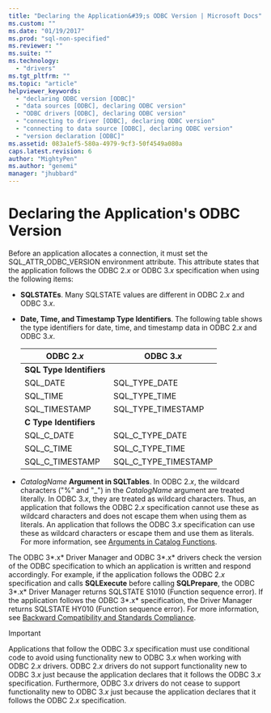 ```yaml
---
title: "Declaring the Application&#39;s ODBC Version | Microsoft Docs"
ms.custom: ""
ms.date: "01/19/2017"
ms.prod: "sql-non-specified"
ms.reviewer: ""
ms.suite: ""
ms.technology: 
  - "drivers"
ms.tgt_pltfrm: ""
ms.topic: "article"
helpviewer_keywords: 
  - "declaring ODBC version [ODBC]"
  - "data sources [ODBC], declaring ODBC version"
  - "ODBC drivers [ODBC], declaring ODBC version"
  - "connecting to driver [ODBC], declaring ODBC version"
  - "connecting to data source [ODBC], declaring ODBC version"
  - "version declaration [ODBC]"
ms.assetid: 083a1ef5-580a-4979-9cf3-50f4549a080a
caps.latest.revision: 6
author: "MightyPen"
ms.author: "genemi"
manager: "jhubbard"
---
```

# Declaring the Application&#39;s ODBC Version
Before an application allocates a connection, it must set the SQL_ATTR_ODBC_VERSION environment attribute. This attribute states that the application follows the ODBC 2.*x* or ODBC 3.*x* specification when using the following items:  
  
-   **SQLSTATEs**. Many SQLSTATE values are different in ODBC 2.*x* and ODBC 3.*x*.  
  
-   **Date, Time, and Timestamp Type Identifiers**. The following table shows the type identifiers for date, time, and timestamp data in ODBC 2.*x* and ODBC 3.*x*.  
  
    |ODBC 2.*x*|ODBC 3.*x*|  
    |----------------|----------------|  
    |**SQL Type Identifiers**||  
    |SQL_DATE|SQL_TYPE_DATE|  
    |SQL_TIME|SQL_TYPE_TIME|  
    |SQL_TIMESTAMP|SQL_TYPE_TIMESTAMP|  
    |**C Type Identifiers**||  
    |SQL_C_DATE|SQL_C_TYPE_DATE|  
    |SQL_C_TIME|SQL_C_TYPE_TIME|  
    |SQL_C_TIMESTAMP|SQL_C_TYPE_TIMESTAMP|  
  
-   *CatalogName*  **Argument in SQLTables**. In ODBC 2.*x*, the wildcard characters ("%" and "_") in the *CatalogName* argument are treated literally. In ODBC 3.*x*, they are treated as wildcard characters. Thus, an application that follows the ODBC 2.*x* specification cannot use these as wildcard characters and does not escape them when using them as literals. An application that follows the ODBC 3.*x* specification can use these as wildcard characters or escape them and use them as literals. For more information, see [Arguments in Catalog Functions](../../../odbc/reference/develop-app/arguments-in-catalog-functions.md).  
  
 The ODBC 3*.x* Driver Manager and ODBC 3*.x* drivers check the version of the ODBC specification to which an application is written and respond accordingly. For example, if the application follows the ODBC 2.*x* specification and calls **SQLExecute** before calling **SQLPrepare**, the ODBC 3*.x* Driver Manager returns SQLSTATE S1010 (Function sequence error). If the application follows the ODBC 3*.x* specification, the Driver Manager returns SQLSTATE HY010 (Function sequence error). For more information, see [Backward Compatibility and Standards Compliance](../../../odbc/reference/develop-app/backward-compatibility-and-standards-compliance.md).  
  
> [!IMPORTANT]  
>  Applications that follow the ODBC 3.*x* specification must use conditional code to avoid using functionality new to ODBC 3.*x* when working with ODBC 2.*x* drivers. ODBC 2.*x* drivers do not support functionality new to ODBC 3.*x* just because the application declares that it follows the ODBC 3.*x* specification. Furthermore, ODBC 3.*x* drivers do not cease to support functionality new to ODBC 3.*x* just because the application declares that it follows the ODBC 2.*x* specification.